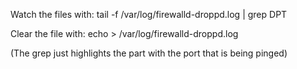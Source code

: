 Watch the files with:
 tail -f /var/log/firewalld-droppd.log | grep DPT

Clear the file with:
echo >  /var/log/firewalld-droppd.log

(The grep just highlights the part with the port that is being pinged)